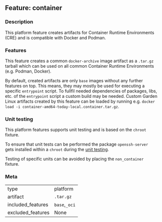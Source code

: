 ## Feature: container
### Description
<website-feature>
This platform feature creates artifacts for Container Runtime Environments (CRE) and is compatible with Docker and Podman.
</website-feature>

### Features
This feature creates a common `docker-archive` image artifact as a `.tar.gz` tarball which can be used on all common Container Runtime Environments (e.g. Podman, Docker).

By default, created artifacts are only `base` images without any further features on top. This means, they may mostly be used for executing a specific `entrypoint` script. To fullfil needed dependencies of packages, libs, etc. of the `entrypoint` script a custom build may be needed.
Custom Garden Linux artifacts created by this feature can be loaded by running e.g. `docker load -i container-amd64-today-local.container.tar.gz`.

### Unit testing
This platform features supports unit testing and is based on the `chroot` fixture.

To ensure that unit tests can be performed the package `openssh-server` gets installed within a `chroot` during the [unit testing](../../tests/platform/chroot.py#L188-L200).

Testing of specific units can be avoided by placing the `non_container` fixture.


### Meta
|||
|---|---|
|type|platform|
|artifact|`.tar.gz`|
|included_features|`base`,`_oci`|
|excluded_features|None|